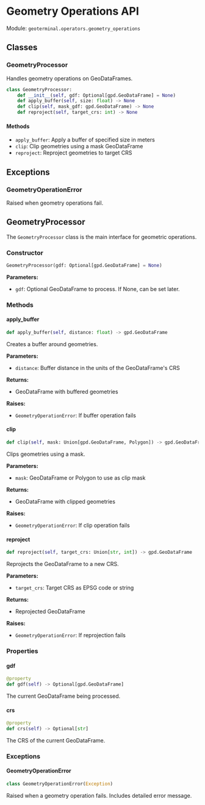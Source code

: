 # Geometry Operations API

Module: `geoterminal.operators.geometry_operations`

## Classes

### GeometryProcessor

Handles geometry operations on GeoDataFrames.

```python
class GeometryProcessor:
    def __init__(self, gdf: Optional[gpd.GeoDataFrame] = None)
    def apply_buffer(self, size: float) -> None
    def clip(self, mask_gdf: gpd.GeoDataFrame) -> None
    def reproject(self, target_crs: int) -> None
```

#### Methods

- `apply_buffer`: Apply a buffer of specified size in meters
- `clip`: Clip geometries using a mask GeoDataFrame
- `reproject`: Reproject geometries to target CRS

## Exceptions

### GeometryOperationError

Raised when geometry operations fail.

## GeometryProcessor

The `GeometryProcessor` class is the main interface for geometric operations.

### Constructor

```python
GeometryProcessor(gdf: Optional[gpd.GeoDataFrame] = None)
```

**Parameters:**

- `gdf`: Optional GeoDataFrame to process. If None, can be set later.

### Methods

#### apply_buffer

```python
def apply_buffer(self, distance: float) -> gpd.GeoDataFrame
```

Creates a buffer around geometries.

**Parameters:**

- `distance`: Buffer distance in the units of the GeoDataFrame's CRS

**Returns:**

- GeoDataFrame with buffered geometries

**Raises:**
- `GeometryOperationError`: If buffer operation fails

#### clip

```python
def clip(self, mask: Union[gpd.GeoDataFrame, Polygon]) -> gpd.GeoDataFrame
```

Clips geometries using a mask.

**Parameters:**

- `mask`: GeoDataFrame or Polygon to use as clip mask

**Returns:**

- GeoDataFrame with clipped geometries

**Raises:**

- `GeometryOperationError`: If clip operation fails

#### reproject

```python
def reproject(self, target_crs: Union[str, int]) -> gpd.GeoDataFrame
```

Reprojects the GeoDataFrame to a new CRS.

**Parameters:**

- `target_crs`: Target CRS as EPSG code or string

**Returns:**

- Reprojected GeoDataFrame

**Raises:**

- `GeometryOperationError`: If reprojection fails

### Properties

#### gdf

```python
@property
def gdf(self) -> Optional[gpd.GeoDataFrame]
```

The current GeoDataFrame being processed.

#### crs

```python
@property
def crs(self) -> Optional[str]
```

The CRS of the current GeoDataFrame.

### Exceptions

#### GeometryOperationError

```python
class GeometryOperationError(Exception)
```

Raised when a geometry operation fails. Includes detailed error message.
